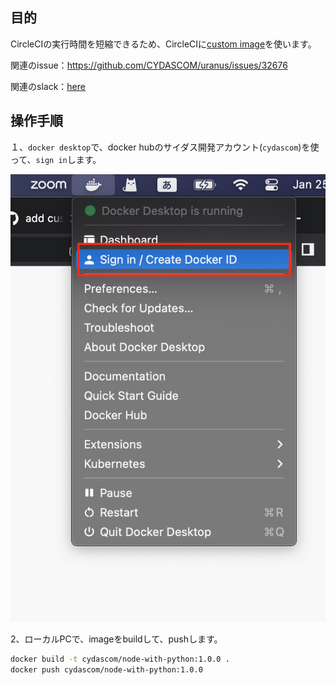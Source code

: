 ## 目的
CircleCIの実行時間を短縮できるため、CircleCIに[custom image](https://circleci.com/docs/custom-images/)を使います。

関連のissue：https://github.com/CYDASCOM/uranus/issues/32676

関連のslack：[here](https://cydas.slack.com/archives/C01APG65WJ1/p1674645708153389?thread_ts=1674448758.951079&cid=C01APG65WJ1)

## 操作手順

１、`docker desktop`で、docker hubのサイダス開発アカウント(`cydascom`)を使って、`sign in`します。

![docker desktop](docker-desktop.png)

2、ローカルPCで、imageをbuildして、pushします。

```sh
docker build -t cydascom/node-with-python:1.0.0 .
docker push cydascom/node-with-python:1.0.0
```